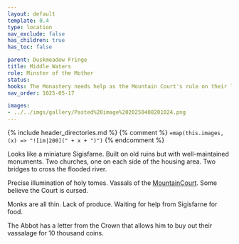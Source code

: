 ```yaml
---
layout: default
template: 0.4
type: location
nav_exclude: false
has_children: true
has_toc: false

parent: Duskmeadow Fringe
title: Middle Waters
role: Minster of the Mother
status:
hooks: The Monastery needs help as the Mountain Court's rule on their land squeezes them too much.
nav_order: 1025-05-17

images:
- ../../imgs/gallery/Pasted%20image%2020250408201024.png
---
```


{% include header_directories.md %}
{% comment %}
`=map(this.images, (x) => "![im|200](" + x + ")")`
{% endcomment %}

Looks like a miniature Sigisfarne.
Built on old ruins but with well-maintained monuments.
Two churches, one on each side of the housing area.
Two bridges to cross the flooded river.

Precise illumination of holy tomes.
Vassals of the [MountainCourt](MountainCourt.md).
Some believe the Court is cursed.

Monks are all thin.
Lack of produce.
Waiting for help from Sigisfarne for food.

The Abbot has a letter from the Crown that allows him to buy out their vassalage for 10 thousand coins.

